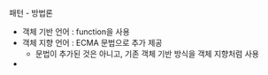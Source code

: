 패턴 - 방법론
- 객체 기반 언어 : function을 사용
- 객체 지향 언어 : ECMA 문법으로 추가 제공
	- 문법이 추가된 것은 아니고, 기존 객체 기반 방식을 객체 지향처럼 사용
- 